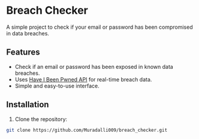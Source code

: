 # Breach Checker

A simple project to check if your email or password has been compromised in data breaches.

## Features

- Check if an email or password has been exposed in known data breaches.
- Uses [Have I Been Pwned API](https://haveibeenpwned.com/API/v3) for real-time breach data.
- Simple and easy-to-use interface.

## Installation

1. Clone the repository:

```bash
git clone https://github.com/Muradalli009/breach_checker.git
```

